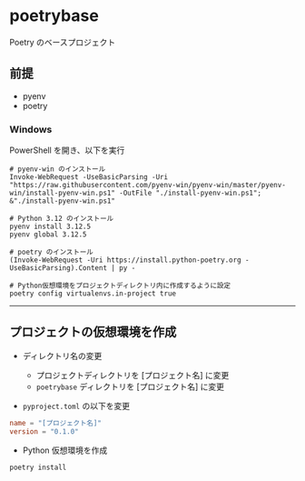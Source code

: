 # poetrybase

Poetry のベースプロジェクト

## 前提

- pyenv
- poetry

### Windows

PowerShell を開き、以下を実行

```shell
# pyenv-win のインストール
Invoke-WebRequest -UseBasicParsing -Uri "https://raw.githubusercontent.com/pyenv-win/pyenv-win/master/pyenv-win/install-pyenv-win.ps1" -OutFile "./install-pyenv-win.ps1"; &"./install-pyenv-win.ps1"

# Python 3.12 のインストール
pyenv install 3.12.5
pyenv global 3.12.5

# poetry のインストール
(Invoke-WebRequest -Uri https://install.python-poetry.org -UseBasicParsing).Content | py -

# Python仮想環境をプロジェクトディレクトリ内に作成するように設定
poetry config virtualenvs.in-project true
```

---

## プロジェクトの仮想環境を作成

- ディレクトリ名の変更

  - プロジェクトディレクトリを [プロジェクト名] に変更
  - `poetrybase` ディレクトリを [プロジェクト名] に変更

- `pyproject.toml` の以下を変更

```toml
name = "[プロジェクト名]"
version = "0.1.0"
```

- Python 仮想環境を作成

```shell
poetry install
```
